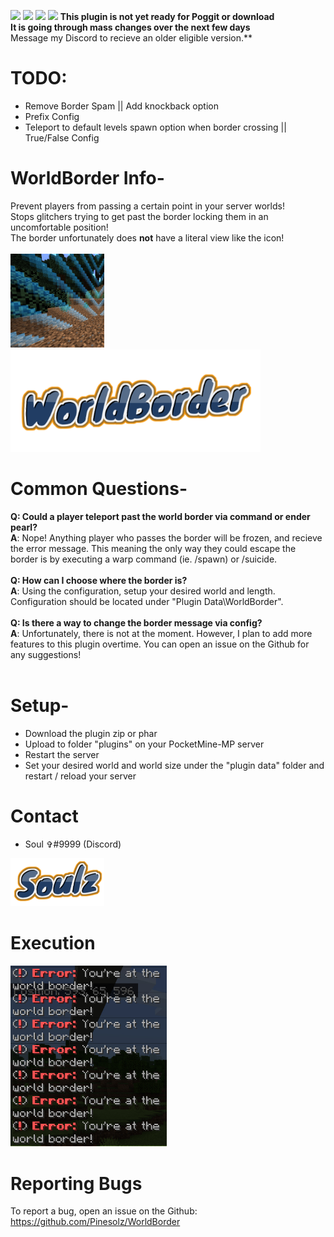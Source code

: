 [![](https://poggit.pmmp.io/shield.state/Bosses)](https://poggit.pmmp.io/p/WorldBorder)
[![](https://poggit.pmmp.io/shield.api/Bosses)](https://poggit.pmmp.io/p/WorldBorder)
[![](https://poggit.pmmp.io/shield.dl.total/Bosses)](https://poggit.pmmp.io/p/WorldBorder)
[![](https://poggit.pmmp.io/shield.dl/Bosses)](https://poggit.pmmp.io/p/WorldBorder)
**This plugin is not yet ready for Poggit or download**<br>
**It is going through mass changes over the next few days**<br>Message my Discord to recieve an older eligible version.**
# TODO:
- Remove Border Spam || Add knockback option
- Prefix Config
- Teleport to default levels spawn option when border crossing || True/False Config

# WorldBorder Info-
Prevent players from passing a certain point in your server worlds!<br>
Stops glitchers trying to get past the border locking them in an uncomfortable position!<br>
The border unfortunately does **not** have a literal view like the icon!<br><br><img src="media/icon.png" width="150"><img src="media/WorldBorder.png" width="400">

# Common Questions-
**Q: Could a player teleport past the world border via command or ender pearl?**<br>
**A**: Nope! Anything player who passes the border will be frozen, and recieve the error message. This meaning the only way they could escape the border is by executing a warp command (ie. /spawn) or /suicide.<br><br>
**Q: How can I choose where the border is?<br>**
**A**: Using the configuration, setup your desired world and length. Configuration should be located under "Plugin Data\WorldBorder".<br><br>
**Q: Is there a way to change the border message via config?<br>**
**A**: Unfortunately, there is not at the moment. However, I plan to add more features to this plugin overtime. You can open an issue on the Github for any suggestions!<br><br>

# Setup-
- Download the plugin zip or phar
- Upload to folder "plugins" on your PocketMine-MP server
- Restart the server
- Set your desired world and world size under the "plugin data" folder and restart / reload your server

# Contact
- Soul ✞#9999 (Discord)<br>
<img src="media/Soulz.png" width="150">

# Execution
<img src="media/WorldBorder.jpg" width="250">

# Reporting Bugs
To report a bug, open an issue on the Github:<br>
https://github.com/Pinesolz/WorldBorder
